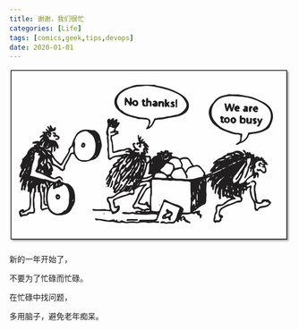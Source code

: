 ```yaml
---
title: 谢谢，我们很忙
categories: [Life]
tags: [comics,geek,tips,devops]
date: 2020-01-01
---
```


![too-busy-to-improve](images/too-busy-to-improve.png)

新的一年开始了，

不要为了忙碌而忙碌。

在忙碌中找问题，

多用脑子，避免老年痴呆。